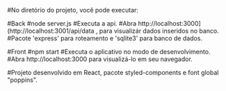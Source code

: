 #No diretório do projeto, você pode executar:

#Back
#node server.js
#Executa a api.
#Abra http://localhost:3000](http://localhost:3001/api/data , para visualizár dados inseridos no banco.
#Pacote 'express' para roteamento e 'sqlite3' para banco de dados.

#Front
#npm start
#Executa o aplicativo no modo de desenvolvimento.
#Abra http://localhost:3000 para visualizá-lo em seu navegador.

#Projeto desenvolvido em React, pacote styled-components e font global "poppins".

